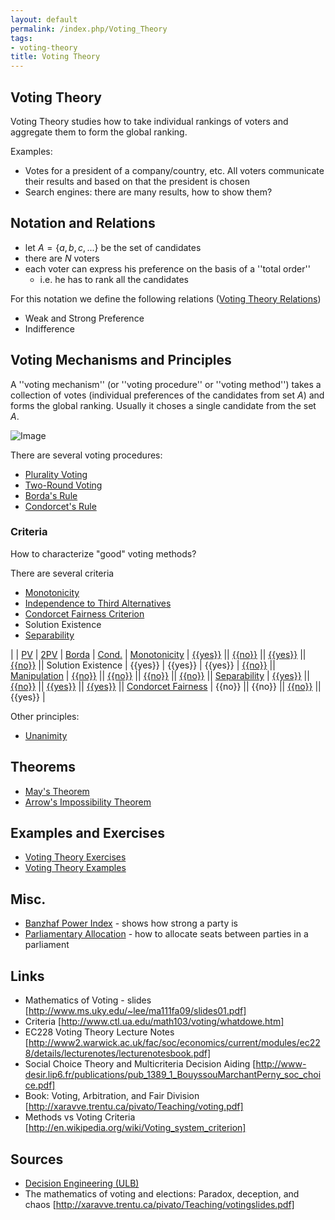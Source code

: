 ```yaml
---
layout: default
permalink: /index.php/Voting_Theory
tags:
- voting-theory
title: Voting Theory
---
```

## Voting Theory
Voting Theory studies how to take individual rankings of voters and aggregate them to form the global ranking.

Examples:
- Votes for a president of a company/country, etc. All voters communicate their results and based on that the president is chosen
- Search engines: there are many results, how to show them? 


## Notation and Relations
- let $A = \{a, b, c, ...\}$ be the set of candidates
- there are $N$ voters 
- each voter can express his preference on the basis of a ''total order''
  - i.e. he has to rank all the candidates 

For this notation we define the following relations ([Voting Theory Relations](Voting_Theory_Relations))
- Weak and Strong Preference
- Indifference


## Voting Mechanisms and Principles
A ''voting mechanism'' (or ''voting procedure'' or ''voting method'') takes a collection of votes (individual preferences of the candidates from set $A$) and forms the global ranking. Usually it choses a single candidate from the set $A$.

<img src="https://raw.github.com/alexeygrigorev/wiki-figures/master/ulb/de/vt/voting-mechanism.png" alt="Image">

There are several voting procedures:
- [Plurality Voting](Plurality_Voting)
- [Two-Round Voting](Two-Round_Voting)
- [Borda's Rule](Borda's_Rule)
- [Condorcet's Rule](Condorcet's_Rule)


### Criteria
How to characterize "good" voting methods?

There are several criteria 
- [Monotonicity](Monotonicity)
- [Independence to Third Alternatives](Independence_to_Third_Alternatives)
- [Condorcet Fairness Criterion](Condorcet's_Rule#Fairness)
- Solution Existence 
- [Separability](Separability)


|    |  [PV](Plurality_Voting)  |  [2PV](Two-Round_Voting)  |  [Borda](Borda's_Rule)  |  [Cond.](Condorcet's_Rule)  |   [Monotonicity](Monotonicity)  |  [{{yes}}](Plurality_Voting#Monotonicity) ||  [{{no}}](Two-Round_Voting#Monotonicity)  ||  [{{yes}}](Borda's_Rule#Monotonicity) ||  [{{no}}](Condorcet's_Rule#Monotonicity) ||   Solution Existence  |  {{yes}}  |  {{yes}}  |  {{yes}}  |  [{{no}}](Condorcet's_Rule#Condorcet_Paradox) ||   [Manipulation](Independence_to_Third_Alternatives)  |  [{{no}}](Plurality_Voting#Independence_to_Third_Alternatives) ||  [{{no}}](Two-Round_Voting#Independence_to_Third_Alternatives)  ||  [{{no}}](Borda's_Rule#Independence_to_Third_Alternatives)  ||  [{{no}}](Condorcet's_Rule#Independence_to_Third_Alternatives) ||   [Separability](Separability)  |  [{{yes}}](Plurality_Voting#Separability) ||  [{{no}}](Two-Round_Voting#Separability)  ||  [{{yes}}](Borda's_Rule#Separability) ||  [{{yes}}](Condorcet's_Rule#Separability) ||   [Condorcet Fairness](Condorcet's_Rule#Fairness)  |  {{no}}  ||  {{no}}  ||  [{{no}}](Borda's_Rule#Condorcet_Fairness)  ||  {{yes}} |

Other principles:
- [Unanimity](Unanimity)


## Theorems
- [May's Theorem](May's_Theorem)
- [Arrow's Impossibility Theorem](Arrow's_Impossibility_Theorem)


## Examples and Exercises
- [Voting Theory Exercises](Voting_Theory_Exercises)
- [Voting Theory Examples](Voting_Theory_Examples)


## Misc.
- [Banzhaf Power Index](Banzhaf_Power_Index) - shows how strong a party is
- [Parliamentary Allocation](Parliamentary_Allocation) - how to allocate seats between parties in a parliament


## Links
- Mathematics of Voting - slides [http://www.ms.uky.edu/~lee/ma111fa09/slides01.pdf] 
- Criteria [http://www.ctl.ua.edu/math103/voting/whatdowe.htm]
- EC228 Voting Theory Lecture Notes [http://www2.warwick.ac.uk/fac/soc/economics/current/modules/ec228/details/lecturenotes/lecturenotesbook.pdf]
- Social Choice Theory and Multicriteria Decision Aiding [http://www-desir.lip6.fr/publications/pub_1389_1_BouyssouMarchantPerny_soc_choice.pdf]
- Book: Voting, Arbitration, and Fair Division [http://xaravve.trentu.ca/pivato/Teaching/voting.pdf]
- Methods vs Voting Criteria [http://en.wikipedia.org/wiki/Voting_system_criterion]

## Sources
- [Decision Engineering (ULB)](Decision_Engineering_(ULB))
- The mathematics of voting and elections: Paradox, deception, and chaos [http://xaravve.trentu.ca/pivato/Teaching/votingslides.pdf]
